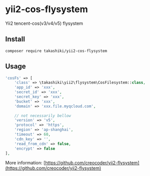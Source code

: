 # yii2-cos-flysystem

Yii2 tencent-cos(v3/v4/v5) flysystem 

## Install

```
composer require takashiki/yii2-cos-flysystem
```

## Usage

```php
'cosFs' => [
    'class' => \takashiki\yii2\flysystem\CosFilesystem::class,
    'app_id' => 'xxx',
    'secret_id' => 'xxx',
    'secret_key' => 'xxx',
    'bucket' => 'xxx',
    'domain' => 'xxx.file.myqcloud.com',
    
    // not necessarily bellow 
    'version' => 'v5',
    'protocol' => 'https',
    'region' => 'ap-shanghai',
    'timeout' => 60,
    'cdn_key' => '',
    'read_from_cdn' => false,
    'encrypt' => false
],
```

More information: [https://github.com/creocoder/yii2-flysystem](https://github.com/creocoder/yii2-flysystem)
